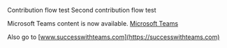 Contribution flow test
Second contribution flow test

Microsoft Teams content is now available.
[Microsoft Teams](https://docs.microsoft.com/MicrosoftTeams)

Also go to [www.successwithteams.com](https://successwithteams.com)
